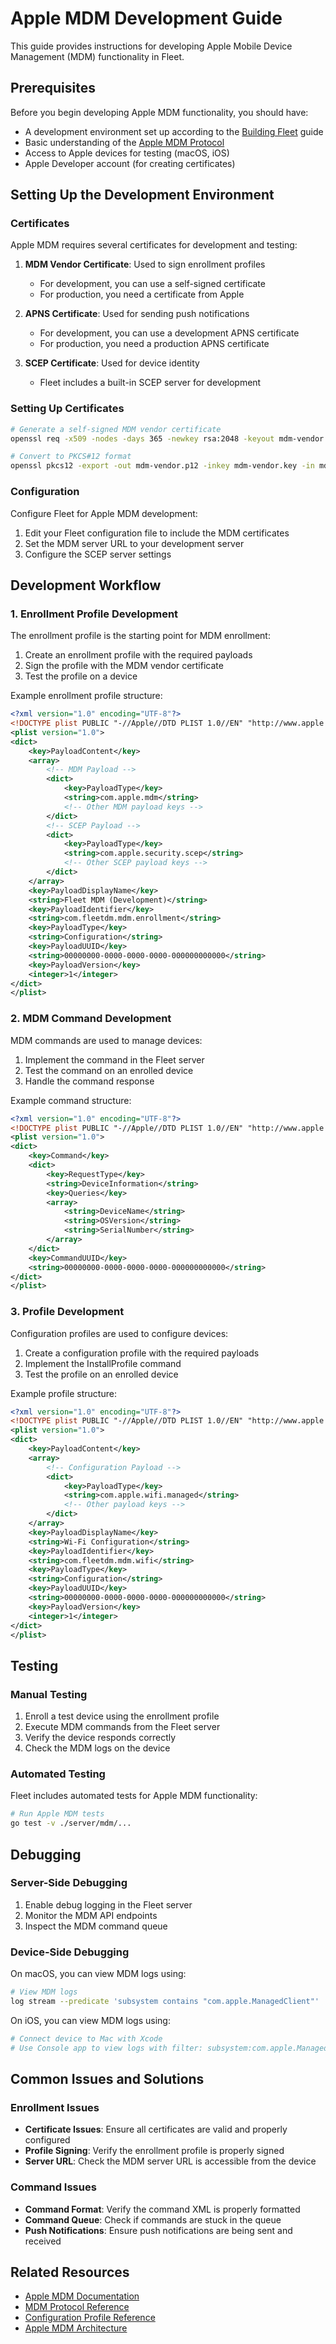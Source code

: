 # Apple MDM Development Guide

This guide provides instructions for developing Apple Mobile Device Management (MDM) functionality in Fleet.

## Prerequisites

Before you begin developing Apple MDM functionality, you should have:

- A development environment set up according to the [Building Fleet](../../getting-started/building-fleet.md) guide
- Basic understanding of the [Apple MDM Protocol](https://developer.apple.com/documentation/devicemanagement)
- Access to Apple devices for testing (macOS, iOS)
- Apple Developer account (for creating certificates)

## Setting Up the Development Environment

### Certificates

Apple MDM requires several certificates for development and testing:

1. **MDM Vendor Certificate**: Used to sign enrollment profiles
   - For development, you can use a self-signed certificate
   - For production, you need a certificate from Apple

2. **APNS Certificate**: Used for sending push notifications
   - For development, you can use a development APNS certificate
   - For production, you need a production APNS certificate

3. **SCEP Certificate**: Used for device identity
   - Fleet includes a built-in SCEP server for development

### Setting Up Certificates

```bash
# Generate a self-signed MDM vendor certificate
openssl req -x509 -nodes -days 365 -newkey rsa:2048 -keyout mdm-vendor.key -out mdm-vendor.crt

# Convert to PKCS#12 format
openssl pkcs12 -export -out mdm-vendor.p12 -inkey mdm-vendor.key -in mdm-vendor.crt
```

### Configuration

Configure Fleet for Apple MDM development:

1. Edit your Fleet configuration file to include the MDM certificates
2. Set the MDM server URL to your development server
3. Configure the SCEP server settings

## Development Workflow

### 1. Enrollment Profile Development

The enrollment profile is the starting point for MDM enrollment:

1. Create an enrollment profile with the required payloads
2. Sign the profile with the MDM vendor certificate
3. Test the profile on a device

Example enrollment profile structure:

```xml
<?xml version="1.0" encoding="UTF-8"?>
<!DOCTYPE plist PUBLIC "-//Apple//DTD PLIST 1.0//EN" "http://www.apple.com/DTDs/PropertyList-1.0.dtd">
<plist version="1.0">
<dict>
    <key>PayloadContent</key>
    <array>
        <!-- MDM Payload -->
        <dict>
            <key>PayloadType</key>
            <string>com.apple.mdm</string>
            <!-- Other MDM payload keys -->
        </dict>
        <!-- SCEP Payload -->
        <dict>
            <key>PayloadType</key>
            <string>com.apple.security.scep</string>
            <!-- Other SCEP payload keys -->
        </dict>
    </array>
    <key>PayloadDisplayName</key>
    <string>Fleet MDM (Development)</string>
    <key>PayloadIdentifier</key>
    <string>com.fleetdm.mdm.enrollment</string>
    <key>PayloadType</key>
    <string>Configuration</string>
    <key>PayloadUUID</key>
    <string>00000000-0000-0000-0000-000000000000</string>
    <key>PayloadVersion</key>
    <integer>1</integer>
</dict>
</plist>
```

### 2. MDM Command Development

MDM commands are used to manage devices:

1. Implement the command in the Fleet server
2. Test the command on an enrolled device
3. Handle the command response

Example command structure:

```xml
<?xml version="1.0" encoding="UTF-8"?>
<!DOCTYPE plist PUBLIC "-//Apple//DTD PLIST 1.0//EN" "http://www.apple.com/DTDs/PropertyList-1.0.dtd">
<plist version="1.0">
<dict>
    <key>Command</key>
    <dict>
        <key>RequestType</key>
        <string>DeviceInformation</string>
        <key>Queries</key>
        <array>
            <string>DeviceName</string>
            <string>OSVersion</string>
            <string>SerialNumber</string>
        </array>
    </dict>
    <key>CommandUUID</key>
    <string>00000000-0000-0000-0000-000000000000</string>
</dict>
</plist>
```

### 3. Profile Development

Configuration profiles are used to configure devices:

1. Create a configuration profile with the required payloads
2. Implement the InstallProfile command
3. Test the profile on an enrolled device

Example profile structure:

```xml
<?xml version="1.0" encoding="UTF-8"?>
<!DOCTYPE plist PUBLIC "-//Apple//DTD PLIST 1.0//EN" "http://www.apple.com/DTDs/PropertyList-1.0.dtd">
<plist version="1.0">
<dict>
    <key>PayloadContent</key>
    <array>
        <!-- Configuration Payload -->
        <dict>
            <key>PayloadType</key>
            <string>com.apple.wifi.managed</string>
            <!-- Other payload keys -->
        </dict>
    </array>
    <key>PayloadDisplayName</key>
    <string>Wi-Fi Configuration</string>
    <key>PayloadIdentifier</key>
    <string>com.fleetdm.mdm.wifi</string>
    <key>PayloadType</key>
    <string>Configuration</string>
    <key>PayloadUUID</key>
    <string>00000000-0000-0000-0000-000000000000</string>
    <key>PayloadVersion</key>
    <integer>1</integer>
</dict>
</plist>
```

## Testing

### Manual Testing

1. Enroll a test device using the enrollment profile
2. Execute MDM commands from the Fleet server
3. Verify the device responds correctly
4. Check the MDM logs on the device

### Automated Testing

Fleet includes automated tests for Apple MDM functionality:

```bash
# Run Apple MDM tests
go test -v ./server/mdm/...
```

## Debugging

### Server-Side Debugging

1. Enable debug logging in the Fleet server
2. Monitor the MDM API endpoints
3. Inspect the MDM command queue

### Device-Side Debugging

On macOS, you can view MDM logs using:

```bash
# View MDM logs
log stream --predicate 'subsystem contains "com.apple.ManagedClient"'
```

On iOS, you can view MDM logs using:

```bash
# Connect device to Mac with Xcode
# Use Console app to view logs with filter: subsystem:com.apple.ManagedClient
```

## Common Issues and Solutions

### Enrollment Issues

- **Certificate Issues**: Ensure all certificates are valid and properly configured
- **Profile Signing**: Verify the enrollment profile is properly signed
- **Server URL**: Check the MDM server URL is accessible from the device

### Command Issues

- **Command Format**: Verify the command XML is properly formatted
- **Command Queue**: Check if commands are stuck in the queue
- **Push Notifications**: Ensure push notifications are being sent and received

## Related Resources

- [Apple MDM Documentation](https://developer.apple.com/documentation/devicemanagement)
- [MDM Protocol Reference](https://developer.apple.com/business/documentation/MDM-Protocol-Reference.pdf)
- [Configuration Profile Reference](https://developer.apple.com/business/documentation/Configuration-Profile-Reference.pdf)
- [Apple MDM Architecture](../../architecture/mdm/apple-mdm-architecture.md)